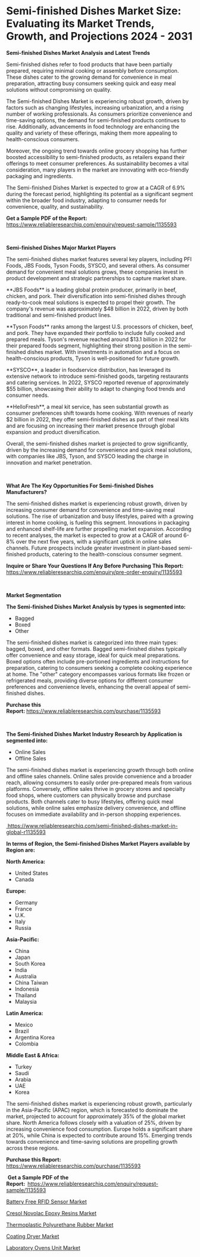 <p><h1>Semi-finished Dishes Market Size: Evaluating its Market Trends, Growth, and Projections 2024 - 2031</h1></p><p><strong>Semi-finished Dishes Market Analysis and Latest Trends</strong></p>
<p><p>Semi-finished dishes refer to food products that have been partially prepared, requiring minimal cooking or assembly before consumption. These dishes cater to the growing demand for convenience in meal preparation, attracting busy consumers seeking quick and easy meal solutions without compromising on quality.</p><p>The Semi-finished Dishes Market is experiencing robust growth, driven by factors such as changing lifestyles, increasing urbanization, and a rising number of working professionals. As consumers prioritize convenience and time-saving options, the demand for semi-finished products continues to rise. Additionally, advancements in food technology are enhancing the quality and variety of these offerings, making them more appealing to health-conscious consumers.</p><p>Moreover, the ongoing trend towards online grocery shopping has further boosted accessibility to semi-finished products, as retailers expand their offerings to meet consumer preferences. As sustainability becomes a vital consideration, many players in the market are innovating with eco-friendly packaging and ingredients.</p><p>The Semi-finished Dishes Market is expected to grow at a CAGR of 6.9% during the forecast period, highlighting its potential as a significant segment within the broader food industry, adapting to consumer needs for convenience, quality, and sustainability.</p></p>
<p><strong>Get a Sample PDF of the Report:&nbsp;</strong> <a href="https://www.reliableresearchiq.com/enquiry/request-sample/1135593?utm_campaign=904&utm_medium=2&utm_source=Github&utm_content=ia&utm_term=13102024&utm_id=semi-finished-dishes">https://www.reliableresearchiq.com/enquiry/request-sample/1135593</a></p>
<p>&nbsp;</p>
<p><strong>Semi-finished Dishes Major Market Players</strong></p>
<p><p>The semi-finished dishes market features several key players, including PFI Foods, JBS Foods, Tyson Foods, SYSCO, and several others. As consumer demand for convenient meal solutions grows, these companies invest in product development and strategic partnerships to capture market share.</p><p>**JBS Foods** is a leading global protein producer, primarily in beef, chicken, and pork. Their diversification into semi-finished dishes through ready-to-cook meal solutions is expected to propel their growth. The company's revenue was approximately $48 billion in 2022, driven by both traditional and semi-finished product lines.</p><p>**Tyson Foods** ranks among the largest U.S. processors of chicken, beef, and pork. They have expanded their portfolio to include fully cooked and prepared meals. Tyson's revenue reached around $13.1 billion in 2022 for their prepared foods segment, highlighting their strong position in the semi-finished dishes market. With investments in automation and a focus on health-conscious products, Tyson is well-positioned for future growth.</p><p>**SYSCO**, a leader in foodservice distribution, has leveraged its extensive network to introduce semi-finished goods, targeting restaurants and catering services. In 2022, SYSCO reported revenue of approximately $55 billion, showcasing their ability to adapt to changing food trends and consumer needs.</p><p>**HelloFresh**, a meal kit service, has seen substantial growth as consumer preferences shift towards home cooking. With revenues of nearly $2 billion in 2022, they offer semi-finished dishes as part of their meal kits and are focusing on increasing their market presence through global expansion and product diversification.</p><p>Overall, the semi-finished dishes market is projected to grow significantly, driven by the increasing demand for convenience and quick meal solutions, with companies like JBS, Tyson, and SYSCO leading the charge in innovation and market penetration.</p></p>
<p>&nbsp;</p>
<p><strong>What Are The Key Opportunities For Semi-finished Dishes Manufacturers?</strong></p>
<p><p>The semi-finished dishes market is experiencing robust growth, driven by increasing consumer demand for convenience and time-saving meal solutions. The rise of urbanization and busy lifestyles, paired with a growing interest in home cooking, is fueling this segment. Innovations in packaging and enhanced shelf-life are further propelling market expansion. According to recent analyses, the market is expected to grow at a CAGR of around 6-8% over the next five years, with a significant uptick in online sales channels. Future prospects include greater investment in plant-based semi-finished products, catering to the health-conscious consumer segment.</p></p>
<p><strong>Inquire or Share Your Questions If Any Before Purchasing This Report:</strong> <a href="https://www.reliableresearchiq.com/enquiry/pre-order-enquiry/1135593?utm_campaign=904&utm_medium=2&utm_source=Github&utm_content=ia&utm_term=13102024&utm_id=semi-finished-dishes">https://www.reliableresearchiq.com/enquiry/pre-order-enquiry/1135593</a></p>
<p>&nbsp;</p>
<p><strong>Market Segmentation</strong></p>
<p><strong>The Semi-finished Dishes Market Analysis by types is segmented into:</strong></p>
<p><ul><li>Bagged</li><li>Boxed</li><li>Other</li></ul></p>
<p><p>The semi-finished dishes market is categorized into three main types: bagged, boxed, and other formats. Bagged semi-finished dishes typically offer convenience and easy storage, ideal for quick meal preparations. Boxed options often include pre-portioned ingredients and instructions for preparation, catering to consumers seeking a complete cooking experience at home. The "other" category encompasses various formats like frozen or refrigerated meals, providing diverse options for different consumer preferences and convenience levels, enhancing the overall appeal of semi-finished dishes.</p></p>
<p><strong>Purchase this Report:&nbsp;</strong><a href="https://www.reliableresearchiq.com/purchase/1135593?utm_campaign=904&utm_medium=2&utm_source=Github&utm_content=ia&utm_term=13102024&utm_id=semi-finished-dishes">https://www.reliableresearchiq.com/purchase/1135593</a></p>
<p>&nbsp;</p>
<p><strong>The Semi-finished Dishes Market Industry Research by Application is segmented into:</strong></p>
<p><ul><li>Online Sales</li><li>Offline Sales</li></ul></p>
<p><p>The semi-finished dishes market is experiencing growth through both online and offline sales channels. Online sales provide convenience and a broader reach, allowing consumers to easily order pre-prepared meals from various platforms. Conversely, offline sales thrive in grocery stores and specialty food shops, where customers can physically browse and purchase products. Both channels cater to busy lifestyles, offering quick meal solutions, while online sales emphasize delivery convenience, and offline focuses on immediate availability and in-person shopping experiences.</p></p>
<p><a href="https://www.reliableresearchiq.com/semi-finished-dishes-market-in-global-r1135593?utm_campaign=904&utm_medium=2&utm_source=Github&utm_content=ia&utm_term=13102024&utm_id=semi-finished-dishes">&nbsp;https://www.reliableresearchiq.com/semi-finished-dishes-market-in-global-r1135593</a></p>
<p><strong>In terms of Region, the Semi-finished Dishes Market Players available by Region are:</strong></p>
<p>
    <p> <strong> North America: </strong>
        <ul>
            <li>United States</li>
            <li>Canada</li>
        </ul>
        </p> 
    <p> <strong> Europe: </strong>
        <ul>
            <li>Germany</li>
            <li>France</li>
            <li>U.K.</li>
            <li>Italy</li>
            <li>Russia</li>
        </ul>
        </p> 
    <p> <strong> Asia-Pacific: </strong>
        <ul>
            <li>China</li>
            <li>Japan</li>
            <li>South Korea</li>
            <li>India</li>
            <li>Australia</li>
            <li>China Taiwan</li>
            <li>Indonesia</li>
            <li>Thailand</li>
            <li>Malaysia</li>
        </ul>
        </p> 
    <p> <strong> Latin America: </strong>
        <ul>
            <li>Mexico</li>
            <li>Brazil</li>
            <li>Argentina Korea</li>
            <li>Colombia</li>
        </ul>
        </p> 
    <p> <strong> Middle East & Africa: </strong>
        <ul>
            <li>Turkey</li>
            <li>Saudi</li>
            <li>Arabia</li>
            <li>UAE</li>
            <li>Korea</li>
        </ul>
    </p>
    </p>
<p><p>The semi-finished dishes market is experiencing robust growth, particularly in the Asia-Pacific (APAC) region, which is forecasted to dominate the market, projected to account for approximately 35% of the global market share. North America follows closely with a valuation of 25%, driven by increasing convenience food consumption. Europe holds a significant share at 20%, while China is expected to contribute around 15%. Emerging trends towards convenience and time-saving solutions are propelling growth across these regions.</p></p>
<p><strong>Purchase this Report: </strong><a href="https://www.reliableresearchiq.com/purchase/1135593?utm_campaign=904&utm_medium=2&utm_source=Github&utm_content=ia&utm_term=13102024&utm_id=semi-finished-dishes">https://www.reliableresearchiq.com/purchase/1135593</a></p>
<p>&nbsp;<strong>Get a Sample PDF of the Report:&nbsp;&nbsp;</strong><a href="https://www.reliableresearchiq.com/enquiry/request-sample/1135593?utm_campaign=904&utm_medium=2&utm_source=Github&utm_content=ia&utm_term=13102024&utm_id=semi-finished-dishes">https://www.reliableresearchiq.com/enquiry/request-sample/1135593</a></p>
<p><strong></strong></p>
<p><p><a href="https://www.linkedin.com/pulse/global-battery-free-rfid-sensor-market-trends-insights-growth-eymhc?utm_campaign=904&utm_medium=2&utm_source=Github&utm_content=ia&utm_term=13102024&utm_id=semi-finished-dishes">Battery Free RFID Sensor Market</a></p><p><a href="https://github.com/fendtankandh/Market-Research-Report-List-1/blob/main/cresol-novolac-epoxy-resins-market.md?utm_campaign=904&utm_medium=2&utm_source=Github&utm_content=ia&utm_term=13102024&utm_id=semi-finished-dishes">Cresol Novolac Epoxy Resins Market</a></p><p><a href="https://github.com/catusaesianou/Market-Research-Report-List-1/blob/main/thermoplastic-polyurethane-rubber-market.md?utm_campaign=904&utm_medium=2&utm_source=Github&utm_content=ia&utm_term=13102024&utm_id=semi-finished-dishes">Thermoplastic Polyurethane Rubber Market</a></p><p><a href="https://issuu.com/reportprime-2/docs/coating-dryer-market-size-2030.pptx_fe6575a9edf1f5?utm_campaign=904&utm_medium=2&utm_source=Github&utm_content=ia&utm_term=13102024&utm_id=semi-finished-dishes">Coating Dryer Market</a></p><p><a href="https://www.linkedin.com/pulse/evaluating-global-laboratory-ovens-unit-market-trends-growth-idfcc?utm_campaign=904&utm_medium=2&utm_source=Github&utm_content=ia&utm_term=13102024&utm_id=semi-finished-dishes">Laboratory Ovens Unit Market</a></p></p>